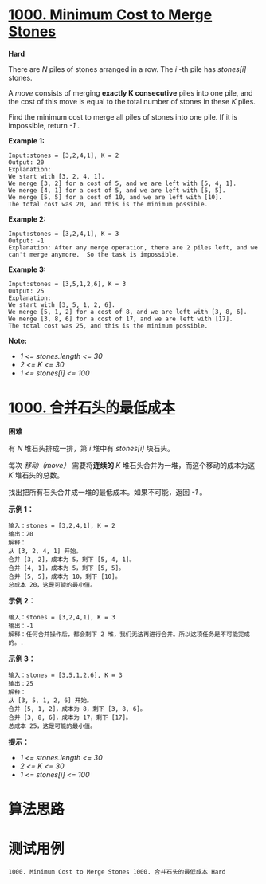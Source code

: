 # [1000. Minimum Cost to Merge Stones][enTitle]

**Hard**

There are  *N*  piles of stones arranged in a row. The  *i* -th pile has  *stones[i]*  stones.

A  *move*  consists of merging **exactly K consecutive**  piles into one pile, and the cost of this move is equal to the total number of stones in these  *K*  piles.

Find the minimum cost to merge all piles of stones into one pile. If it is impossible, return  *-1* .




**Example 1:** 

```
Input:stones = [3,2,4,1], K = 2
Output: 20
Explanation: 
We start with [3, 2, 4, 1].
We merge [3, 2] for a cost of 5, and we are left with [5, 4, 1].
We merge [4, 1] for a cost of 5, and we are left with [5, 5].
We merge [5, 5] for a cost of 10, and we are left with [10].
The total cost was 20, and this is the minimum possible.
```


**Example 2:** 

```
Input:stones = [3,2,4,1], K = 3
Output: -1
Explanation: After any merge operation, there are 2 piles left, and we can't merge anymore.  So the task is impossible.
```


**Example 3:** 

```
Input:stones = [3,5,1,2,6], K = 3
Output: 25
Explanation: 
We start with [3, 5, 1, 2, 6].
We merge [5, 1, 2] for a cost of 8, and we are left with [3, 8, 6].
We merge [3, 8, 6] for a cost of 17, and we are left with [17].
The total cost was 25, and this is the minimum possible.
```



**Note:** 

-  *1 <= stones.length <= 30*  
-  *2 <= K <= 30*  
-  *1 <= stones[i] <= 100* 








# [1000. 合并石头的最低成本][cnTitle]

**困难**

有  *N*  堆石头排成一排，第  *i*  堆中有  *stones[i]*  块石头。

每次 *移动（move）* 需要将**连续的**   *K*  堆石头合并为一堆，而这个移动的成本为这  *K*  堆石头的总数。

找出把所有石头合并成一堆的最低成本。如果不可能，返回  *-1*  。



**示例 1：** 

```
输入：stones = [3,2,4,1], K = 2
输出：20
解释：
从 [3, 2, 4, 1] 开始。
合并 [3, 2]，成本为 5，剩下 [5, 4, 1]。
合并 [4, 1]，成本为 5，剩下 [5, 5]。
合并 [5, 5]，成本为 10，剩下 [10]。
总成本 20，这是可能的最小值。

```

**示例 2：** 

```
输入：stones = [3,2,4,1], K = 3
输出：-1
解释：任何合并操作后，都会剩下 2 堆，我们无法再进行合并。所以这项任务是不可能完成的。.

```

**示例 3：** 

```
输入：stones = [3,5,1,2,6], K = 3
输出：25
解释：
从 [3, 5, 1, 2, 6] 开始。
合并 [5, 1, 2]，成本为 8，剩下 [3, 8, 6]。
合并 [3, 8, 6]，成本为 17，剩下 [17]。
总成本 25，这是可能的最小值。

```



**提示：** 

-  *1 <= stones.length <= 30*  
-  *2 <= K <= 30*  
-  *1 <= stones[i] <= 100* 




# 算法思路

# 测试用例
```
1000. Minimum Cost to Merge Stones 1000. 合并石头的最低成本 Hard
```

[enTitle]: https://leetcode.com/problems/minimum-cost-to-merge-stones/
[cnTitle]: https://leetcode-cn.com/problems/minimum-cost-to-merge-stones/
